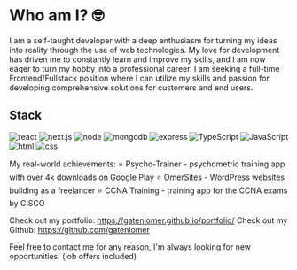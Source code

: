 # Who am I? 🤓
I am a self-taught developer with a deep enthusiasm for turning my ideas into reality through the use of web technologies. My love for development has driven me to constantly learn and improve my skills, and I am now eager to turn my hobby into a professional career. I am seeking a full-time Frontend/Fullstack position where I can utilize my skills and passion for developing comprehensive solutions for customers and end users. 

## Stack
![react](https://img.shields.io/badge/React-820000)
![next.js](https://img.shields.io/badge/Next.js-820000)
![node](https://img.shields.io/badge/Node.js-4E6C50)
![mongodb](https://img.shields.io/badge/mongodb-4E6C50)
![express](https://img.shields.io/badge/Express-4E6C50)
![TypeScript](https://img.shields.io/badge/TypeScript-F2DEBA)
![JavaScript](https://img.shields.io/badge/JavaScript-F2DEBA)
![html](https://img.shields.io/badge/HTML-F2DEBA)
![css](https://img.shields.io/badge/CSS-F2DEBA)

My real-world achievements:
⭐ Psycho-Trainer - psychometric training app with over 4k downloads on Google Play
⭐ OmerSites - WordPress websites building as a freelancer
⭐ CCNA Training - training app for the CCNA exams by CISCO

Check out my portfolio: https://gateniomer.github.io/portfolio/
Check out my Github: https://github.com/gateniomer

Feel free to contact me for any reason, I'm always looking for new opportunities! (job offers included)


